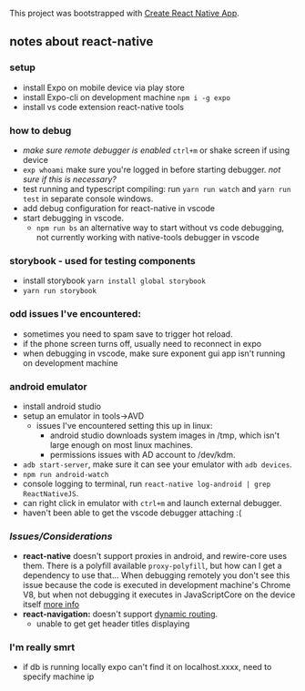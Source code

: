 This project was bootstrapped with [Create React Native App](https://github.com/react-community/create-react-native-app).

## notes about react-native

### setup
* install Expo on mobile device via play store
* install Expo-cli on development machine `npm i -g expo`
* install vs code extension react-native tools

### how to debug
* _make sure remote debugger is enabled_ `ctrl+m` or shake screen if using device
* `exp whoami` make sure you're logged in before starting debugger. _not sure if this is necessary?_
* test running and typescript compiling: run `yarn run watch` and `yarn run test` in separate console windows.
* add debug configuration for react-native in vscode
* start debugging in vscode. 
   * `npm run bs` an alternative way to start without vs code debugging, not currently working with native-tools debugger in vscode

### storybook - used for testing components
* install storybook `yarn install global storybook`
* `yarn run storybook`

### odd issues I've encountered:
* sometimes you need to spam save to trigger hot reload.
* if the phone screen turns off, usually need to reconnect in expo
* when debugging in vscode, make sure exponent gui app isn't running on development machine

### android emulator
* install android studio
* setup an emulator in tools->AVD
   * issues I've encountered setting this up in linux:
     * android studio downloads system images in /tmp, which isn't large enough on most linux machines.
     * permissions issues with AD account to /dev/kdm.
* `adb start-server`, make sure it can see your emulator with `adb devices`.
* `npm run android-watch`
* console logging to terminal, run `react-native log-android | grep ReactNativeJS`.
* can right click in emulator with `ctrl+m` and launch external debugger.
* haven't been able to get the vscode debugger attaching :(

### _Issues/Considerations_
* __react-native__ doesn't support proxies in android, and rewire-core uses them. 
There is a polyfill available `proxy-polyfill`, but how can I get a dependency to use that... When debugging remotely you don't see this issue because the code is executed in development machine's Chrome V8, but when not debugging it executes in JavaScriptCore on the device itself [more info](https://stackoverflow.com/questions/41874676/react-native-code-doesnt-work-without-remote-debugger-enabled)
* __react-navigation:__ doesn't support [dynamic routing](https://reactnavigation.org/docs/en/limitations.html).
   * unable to get get header titles displaying 

### I'm really smrt
* if db is running locally expo can't find it on localhost.xxxx, need to specify machine ip 